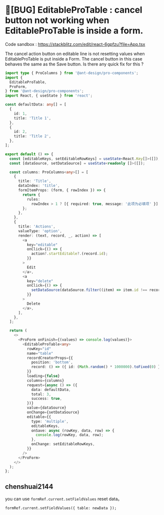 # 🐛[BUG] EditableProTable : cancel button not working when EditableProTable is inside a form.

Code sandbox : https://stackblitz.com/edit/react-6gpfzu?file=App.tsx

The cancel action button on editable line is not resetting values when EditableProTable is put inside a Form. The cancel button in this case behaves the same as the Save button. Is there any quick fix for this ?

```typescript
import type { ProColumns } from '@ant-design/pro-components';
import {
  EditableProTable,
  ProForm,
} from '@ant-design/pro-components';
import React, { useState } from 'react';

const defaultData: any[] = [
  {
    id: 1,
    title: 'Title 1',
  },
  {
    id: 2,
    title: 'Title 2',
  },
];

export default () => {
  const [editableKeys, setEditableRowKeys] = useState<React.Key[]>([]);
  const [dataSource, setDataSource] = useState<readonly []>([]);

  const columns: ProColumns<any>[] = [
    {
      title: 'Title',
      dataIndex: 'title',
      formItemProps: (form, { rowIndex }) => {
        return {
          rules:
            rowIndex > 1 ? [{ required: true, message: '此项为必填项' }] : [],
        };
      },
    },
    {
      title: 'Actions',
      valueType: 'option',
      render: (text, record, _, action) => [
        <a
          key="editable"
          onClick={() => {
            action?.startEditable?.(record.id);
          }}
        >
          Edit
        </a>,
        <a
          key="delete"
          onClick={() => {
            setDataSource(dataSource.filter((item) => item.id !== record.id));
          }}
        >
          Delete
        </a>,
      ],
    },
  ];

  return (
    <>
      <ProForm onFinish={(values) => console.log(values)}>
        <EditableProTable<any>
          rowKey="id"
          name="table"
          recordCreatorProps={{
            position: 'bottom',
            record: () => ({ id: (Math.random() * 1000000).toFixed(0) }),
          }}
          loading={false}
          columns={columns}
          request={async () => ({
            data: defaultData,
            total: 3,
            success: true,
          })}
          value={dataSource}
          onChange={setDataSource}
          editable={{
            type: 'multiple',
            editableKeys,
            onSave: async (rowKey, data, row) => {
              console.log(rowKey, data, row);
            },
            onChange: setEditableRowKeys,
          }}
        />
      </ProForm>
    </>
  );
};

```

## chenshuai2144

you can use `formRef.current.setFieldValues` reset data。

```tsx
formRef.current.setFieldValues({ table: newData });
```
